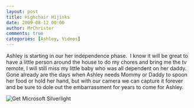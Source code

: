 ```yaml
---
layout: post
title: Highchair Hijinks
date: 2009-08-12 00:00
author: MrChrister
comments: true
categories: [Ashley, Videos]
---
```

<p>Ashley is starting in our her independence phase.  I know it will be great to have a little person around the house to do my chores and bring me the tv remote, I will still miss my little baby who was all dependent on her daddy.  Gone already are the days when Ashley needs Mommy or Daddy to spoon her food or hold her hand, but with our camera we can capture it forever and be sure to dole out the embarrassment for years to come for Ashley.<br />
</p>
<div id="silverlightControlHost"><object width="640" height="480" data="data:application/x-silverlight-2," type="application/x-silverlight-2">
<param name="source" value="http://www.wyseguys.com/blog/ClientBin/VideoPlayer.xap" />
<param name="background" value="white" />
<param name="initParams" value="m=http://www.wyseguys.com/movies/Christmas2008.wmv,autostart=false,autohide=true,thumbnail=http://www.wyseguys.com/images/video_thumbnail.png" />
<param name="minruntimeversion" value="2.0.31005.0" /> 		<a href="http://go.microsoft.com/fwlink/?LinkId=124807" style="text-decoration: none;"><img src="http://go.microsoft.com/fwlink/?LinkId=108181" alt="Get Microsoft Silverlight" style="border-style: none;" /></a></object></div>
